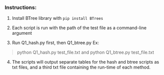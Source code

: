 ### Instructions: 

1. Install BTree library with `pip install BTrees`

2. Each script is run with the path of the test file as a command-line argument

3. Run Q1_hash.py first, then Q1_btree.py
Ex:
>python Q1_hash.py test_file.txt
and
>python Q1_btree.py test_file.txt

4. The scripts will output separate tables for the hash and btree scripts as txt files, and a third txt file containing the run-time of each method.
